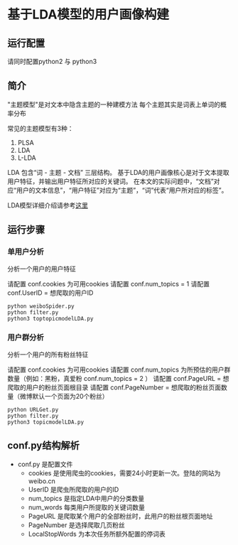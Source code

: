 
# 基于LDA模型的用户画像构建

## 运行配置
请同时配置python2 与 python3

## 简介 
"主题模型"是对文本中隐含主题的一种建模方法
每个主题其实是词表上单词的概率分布

常见的主题模型有3种：
1. PLSA
1. LDA
1. L-LDA


LDA 包含“词 - 主题 - 文档” 三层结构。
基于LDA的用户画像核心是对于文本提取用户特征，并输出用户特征所对应的关键词。
在本文的实际问题中，“文档”对应“用户的文本信息”，“用户特征”对应为“主题”，“词”代表“用户所对应的标签”。

LDA模型详细介绍请参考[这里](https://blog.csdn.net/dream_catcher_10/article/details/50812371)

## 运行步骤
### 单用户分析

分析一个用户的用户特征

请配置 conf.cookies 为可用cookies
请配置 conf.num_topics = 1
请配置 conf.UserID = 想爬取的用户ID


```Shell
python weiboSpider.py
python filter.py
python3 toptopicmodelLDA.py
```

### 用户群分析

分析一个用户的所有粉丝特征

请配置 conf.cookies 为可用cookies
请配置 conf.num_topics 为所预估的用户群数量（例如：黑粉，真爱粉 conf.num_topics = 2 ）
请配置 conf.PageURL = 想爬取的用户的粉丝页面根目录
请配置 conf.PageNumber = 想爬取的粉丝页面数量（微博默认一个页面为20个粉丝）

```Shell
python URLGet.py
python filter.py
python3 topicmodelLDA.py
```

## conf.py结构解析
* conf.py 是配置文件
	* cookies 是使用爬虫的cookies，需要24小时更新一次。登陆的网站为 weibo.cn
	* UserID 是爬虫所爬取的用户的ID
	* num_topics 是指定LDA中用户的分类数量
	* num_words 每类用户所提取的关键词数量
	* PageURL 是爬取某个用户的全部粉丝时，此用户的粉丝根页面地址
	* PageNumber 是选择爬取几页粉丝
	* LocalStopWords 为本次任务所额外配置的停词表

